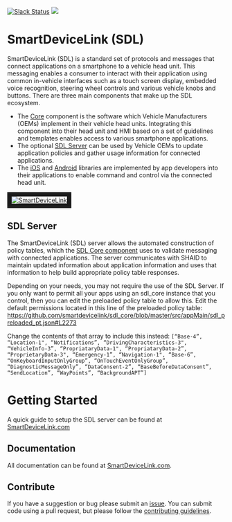 [![Slack Status](http://sdlslack.herokuapp.com/badge.svg)](http://slack.smartdevicelink.org) <a href="https://david-dm.org/smartdevicelink/sdl_server" target="_blank"><img src="https://david-dm.org/smartdevicelink/sdl_server.svg"></a>
# SmartDeviceLink (SDL)

SmartDeviceLink (SDL) is a standard set of protocols and messages that connect applications on a smartphone to a vehicle head unit. This messaging enables a consumer to interact with their application using common in-vehicle interfaces such as a touch screen display, embedded voice recognition, steering wheel controls and various vehicle knobs and buttons. There are three main components that make up the SDL ecosystem.

  * The [Core](https://github.com/smartdevicelink/sdl_core) component is the software which Vehicle Manufacturers (OEMs)  implement in their vehicle head units. Integrating this component into their head unit and HMI based on a set of guidelines and templates enables access to various smartphone applications.
  * The optional [SDL Server](https://github.com/smartdevicelink/sdl_server) can be used by Vehicle OEMs to update application policies and gather usage information for connected applications.
  * The [iOS](https://github.com/smartdevicelink/sdl_ios) and [Android](https://github.com/smartdevicelink/sdl_android) libraries are implemented by app developers into their applications to enable command and control via the connected head unit.

<a href="http://www.youtube.com/watch?feature=player_embedded&v=AzdQdSCS24M" target="_blank"><img src="http://i.imgur.com/nm8UujD.png?1" alt="SmartDeviceLink" border="10" /></a>

## SDL Server
The SmartDeviceLink (SDL) server allows the automated construction of policy tables, which the [SDL Core component](https://github.com/smartdevicelink/sdl_core) uses to validate messaging with connected applications. The server communicates with SHAID to maintain updated information about application information and uses that information to help build appropriate policy table responses.

Depending on your needs, you may not require the use of the SDL Server. If you only want to permit all your apps using an sdl_core instance that you control, then you can edit the preloaded policy table to allow this. Edit the default permissions located in this line of the preloaded policy table: https://github.com/smartdevicelink/sdl_core/blob/master/src/appMain/sdl_preloaded_pt.json#L2273

Change the contents of that array to include this instead: 
`
[“Base-4”, “Location-1", “Notifications”, “DrivingCharacteristics-3", “VehicleInfo-3”, “PropriataryData-1", “PropriataryData-2”, “ProprietaryData-3", “Emergency-1”, “Navigation-1", “Base-6”, “OnKeyboardInputOnlyGroup”, “OnTouchEventOnlyGroup”, “DiagnosticMessageOnly”, “DataConsent-2”, “BaseBeforeDataConsent”, “SendLocation”, “WayPoints”, “BackgroundAPT”]
`

# Getting Started
A quick guide to setup the SDL server can be found at <a href="https://smartdevicelink.com/en/docs/sdl-server/master/getting-started/installation/" target="_blank">SmartDeviceLink.com</a>

## Documentation
All documentation can be found at <a href="https://smartdevicelink.com/docs/sdl-server/master/overview/" target="_blank">SmartDeviceLink.com</a>.

## Contribute
If you have a suggestion or bug please submit an <a href="https://github.com/smartdevicelink/sdl_server/issues/new" target="_blank">issue</a>.  You can submit code using a pull request, but please follow the <a href="https://github.com/smartdevicelink/sdl_server/blob/master/CONTRIBUTING.md" target="_blank">contributing guidelines</a>.
